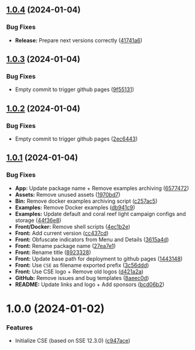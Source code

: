 ## [1.0.4](https://github.com/sound-scape-explorer/coral-sound-explorer/compare/v1.0.3...v1.0.4) (2024-01-04)


### Bug Fixes

* **Release:** Prepare next versions correctly ([41741a6](https://github.com/sound-scape-explorer/coral-sound-explorer/commit/41741a6aadf70d3d4e74af3ed4152f0ff43267d3))

## [1.0.3](https://github.com/sound-scape-explorer/coral-sound-explorer/compare/v1.0.2...v1.0.3) (2024-01-04)


### Bug Fixes

* Empty commit to trigger github pages ([9f55131](https://github.com/sound-scape-explorer/coral-sound-explorer/commit/9f5513102e35cce8f4de7aaa31e52a78cfe08c31))

## [1.0.2](https://github.com/sound-scape-explorer/coral-sound-explorer/compare/v1.0.1...v1.0.2) (2024-01-04)


### Bug Fixes

* Empty commit to trigger github pages ([2ec6443](https://github.com/sound-scape-explorer/coral-sound-explorer/commit/2ec6443cd160e19533b0cbc203a9a5f034be9f9e))

## [1.0.1](https://github.com/sound-scape-explorer/coral-sound-explorer/compare/v1.0.0...v1.0.1) (2024-01-04)


### Bug Fixes

* **App:** Update package name + Remove examples archiving ([6577472](https://github.com/sound-scape-explorer/coral-sound-explorer/commit/65774725249a549e0e4ca1e95de3413efac4f2bb))
* **Assets:** Remove unused assets ([1970bd7](https://github.com/sound-scape-explorer/coral-sound-explorer/commit/1970bd7136c6f51baf610c38523b7b2522ca2e03))
* **Bin:** Remove docker examples archiving script ([c257ac5](https://github.com/sound-scape-explorer/coral-sound-explorer/commit/c257ac5d44de184e63db053ee99fa852611a6276))
* **Examples:** Remove Docker examples ([db941c9](https://github.com/sound-scape-explorer/coral-sound-explorer/commit/db941c95394f8da4ca56f670214c2fe58ad54732))
* **Examples:** Update default and coral reef light campaign configs and storage ([44f36e8](https://github.com/sound-scape-explorer/coral-sound-explorer/commit/44f36e8e0196fd359e5befcb658db40f25912705))
* **Front/Docker:** Remove shell scripts ([4ec1b2e](https://github.com/sound-scape-explorer/coral-sound-explorer/commit/4ec1b2e85383563bb3871142baaf9deae7f07a34))
* **Front:** Add current version ([cc437cd](https://github.com/sound-scape-explorer/coral-sound-explorer/commit/cc437cdcadc1b2051739aec8c46d5a8e806f0f71))
* **Front:** Obfuscate indicators from Menu and Details ([3615a4d](https://github.com/sound-scape-explorer/coral-sound-explorer/commit/3615a4df2650a0986ce4da34378ad68a968b7895))
* **Front:** Rename package name ([27ea7e1](https://github.com/sound-scape-explorer/coral-sound-explorer/commit/27ea7e1eb657e54d63ae61dd78d3b5626cc8cf61))
* **Front:** Rename title ([8923328](https://github.com/sound-scape-explorer/coral-sound-explorer/commit/8923328e522350e4ee50a7228caf8dcf779c2e75))
* **Front:** Update base path for deployment to github pages ([1443148](https://github.com/sound-scape-explorer/coral-sound-explorer/commit/1443148f0bd9d55394890ef0c98b6141e291dfaf))
* **Front:** Use `CSE` as filename exported prefix ([3c56ddd](https://github.com/sound-scape-explorer/coral-sound-explorer/commit/3c56ddd8034e8b084b0138343068b8cd4b8955db))
* **Front:** Use CSE logo + Remove old logos ([d421a2a](https://github.com/sound-scape-explorer/coral-sound-explorer/commit/d421a2a1380cda8f68d6f05e1a74e7908567a194))
* **GitHub:** Remove issues and bug templates ([8aeec0d](https://github.com/sound-scape-explorer/coral-sound-explorer/commit/8aeec0d4d5cf0f71e49623f0eaa152acba320f3d))
* **README:** Update links and logo + Add sponsors ([bcd06b2](https://github.com/sound-scape-explorer/coral-sound-explorer/commit/bcd06b229a760baf2ca836212e93eba7d7753a37))

# 1.0.0 (2024-01-02)


### Features

* Initialize CSE (based on SSE 12.3.0) ([c947ace](https://github.com/sound-scape-explorer/coral-sound-explorer/commit/c947ace7bb3edf39edf7e3b48ed8f52cb71a93d9))
